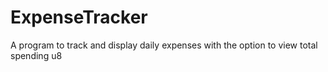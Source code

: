 # ExpenseTracker
A program to track and display daily expenses with the option to view total spending
u8